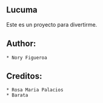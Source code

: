 Lucuma
------
Este es un proyecto para divertirme.

Author:
-------
    * Nory Figueroa

Creditos:
-------
    * Rosa Maria Palacios
    * Barata